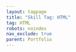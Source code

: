 ```yaml
---
layout: tagpage
title: "Skill Tag: HTML"
tag: HTML
robots: noindex
nav_exclude: true
parent: Portfolio
---
```

